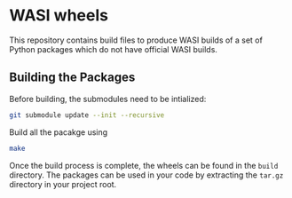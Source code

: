# WASI wheels

This repository contains build files to produce WASI builds of a set of Python packages which do not have official WASI builds.

## Building the Packages

Before building, the submodules need to be intialized:

```bash
git submodule update --init --recursive
```

Build all the pacakge using

```bash
make
```

Once the build process is complete, the wheels can be found in the `build` directory. The packages can be used in your code by extracting the `tar.gz` directory in your project root. 

